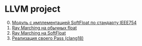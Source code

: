 # LLVM project

0. [Модуль с имплементацией SoftFloat по стандарту IEEE754](./[0]%20Float32/)
1. [Ray Marching на обычных float](./[1]%20Ray%20Marching/)
2. [Ray Marching на SoftFloat](./[2]%20Ray%20Marching%20&%20Float32/)
3. [Реализация своего Pass (clang18)](./[3]%20Pass/)